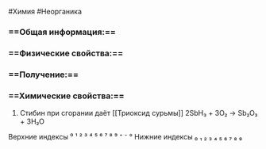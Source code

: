 #Химия #Неорганика 
### ==Общая информация:==
### ==Физические свойства:==
### ==Получение:==
### ==Химические свойства:==
1. Стибин при сгорании даёт [[Триоксид сурьмы]]
						2SbH₃ + 3O₂ → Sb₂O₃ + 3H₂O

Верхние индексы ⁰ ¹ ² ³ ⁴ ⁵ ⁶ ⁷ ⁸ ⁹ ⁺ ⁻ °
Нижние индексы ₀ ₁ ₂ ₃ ₄ ₅ ₆ ₇ ₈ ₉ 
